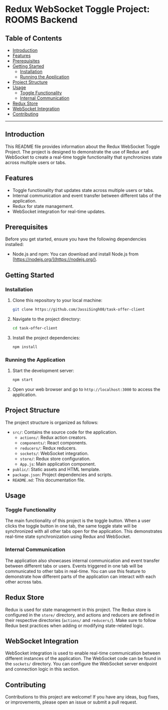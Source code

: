 # Redux WebSocket Toggle Project: ROOMS Backend

## Table of Contents

- [Introduction](#introduction)
- [Features](#features)
- [Prerequisites](#prerequisites)
- [Getting Started](#getting-started)
  - [Installation](#installation)
  - [Running the Application](#running-the-application)
- [Project Structure](#project-structure)
- [Usage](#usage)
  - [Toggle Functionality](#toggle-functionality)
  - [Internal Communication](#internal-communication)
- [Redux Store](#redux-store)
- [WebSocket Integration](#websocket-integration)
- [Contributing](#contributing)

---

## Introduction

This README file provides information about the Redux WebSocket Toggle Project. The project is designed to demonstrate the use of Redux and WebSocket to create a real-time toggle functionality that synchronizes state across multiple users or tabs.

## Features

- Toggle functionality that updates state across multiple users or tabs.
- Internal communication and event transfer between different tabs of the application.
- Redux for state management.
- WebSocket integration for real-time updates.

## Prerequisites

Before you get started, ensure you have the following dependencies installed:

- Node.js and npm: You can download and install Node.js from [https://nodejs.org/](https://nodejs.org/).

## Getting Started

### Installation

1. Clone this repository to your local machine:

   ```bash
   git clone https://github.com/JassiSingh08/task-offer-client
   ```

2. Navigate to the project directory:

   ```bash
   cd task-offer-client
   ```

3. Install the project dependencies:

   ```bash
   npm install
   ```

### Running the Application

1. Start the development server:

   ```bash
   npm start
   ```

2. Open your web browser and go to `http://localhost:3000` to access the application.

## Project Structure

The project structure is organized as follows:

- `src/`: Contains the source code for the application.
  - `actions/`: Redux action creators.
  - `components/`: React components.
  - `reducers/`: Redux reducers.
  - `sockets/`: WebSocket integration.
  - `store/`: Redux store configuration.
  - `App.js`: Main application component.
- `public/`: Static assets and HTML template.
- `package.json`: Project dependencies and scripts.
- `README.md`: This documentation file.

## Usage

### Toggle Functionality

The main functionality of this project is the toggle button. When a user clicks the toggle button in one tab, the same toggle state will be synchronized with all other tabs open for the application. This demonstrates real-time state synchronization using Redux and WebSocket.

### Internal Communication

The application also showcases internal communication and event transfer between different tabs or users. Events triggered in one tab will be communicated to other tabs in real-time. You can use this feature to demonstrate how different parts of the application can interact with each other across tabs.

## Redux Store

Redux is used for state management in this project. The Redux store is configured in the `store/` directory, and actions and reducers are defined in their respective directories (`actions/` and `reducers/`). Make sure to follow Redux best practices when adding or modifying state-related logic.

## WebSocket Integration

WebSocket integration is used to enable real-time communication between different instances of the application. The WebSocket code can be found in the `sockets/` directory. You can configure the WebSocket server endpoint and connection logic in this section.

## Contributing

Contributions to this project are welcome! If you have any ideas, bug fixes, or improvements, please open an issue or submit a pull request.
